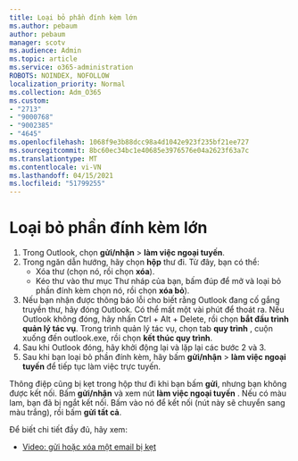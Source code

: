 ```yaml
---
title: Loại bỏ phần đính kèm lớn
ms.author: pebaum
author: pebaum
manager: scotv
ms.audience: Admin
ms.topic: article
ms.service: o365-administration
ROBOTS: NOINDEX, NOFOLLOW
localization_priority: Normal
ms.collection: Adm_O365
ms.custom:
- "2713"
- "9000768"
- "9002385"
- "4645"
ms.openlocfilehash: 1068f9e3b88dcc98a4d1042e923f235bf21ee727
ms.sourcegitcommit: 8bc60ec34bc1e40685e3976576e04a2623f63a7c
ms.translationtype: MT
ms.contentlocale: vi-VN
ms.lasthandoff: 04/15/2021
ms.locfileid: "51799255"
---
```

# <a name="remove-the-large-attachment"></a>Loại bỏ phần đính kèm lớn

1. Trong Outlook, chọn **gửi/nhận**  >  **làm việc ngoại tuyến**. 
2. Trong ngăn dẫn hướng, hãy chọn **hộp** thư đi. Từ đây, bạn có thể: 
    - Xóa thư (chọn nó, rồi chọn **xóa**).
    - Kéo thư vào thư mục Thư nháp của bạn, bấm đúp để mở và loại bỏ phần đính kèm chọn nó, rồi chọn **xóa bỏ**).
3. Nếu bạn nhận được thông báo lỗi cho biết rằng Outlook đang cố gắng truyền thư, hãy đóng Outlook. Có thể mất một vài phút để thoát ra. Nếu Outlook không đóng, hãy nhấn Ctrl + Alt + Delete, rồi chọn **bắt đầu trình quản lý tác vụ**. Trong trình quản lý tác vụ, chọn tab **quy trình** , cuộn xuống đến outlook.exe, rồi chọn **kết thúc quy trình**.
4. Sau khi Outlook đóng, hãy khởi động lại và lặp lại các bước 2 và 3. 
5. Sau khi bạn loại bỏ phần đính kèm, hãy bấm **gửi/nhận**  >  **làm việc ngoại tuyến** để tiếp tục làm việc trực tuyến. 

Thông điệp cũng bị kẹt trong hộp thư đi khi bạn bấm **gửi**, nhưng bạn không được kết nối. Bấm **gửi/nhận** và xem nút **làm việc ngoại tuyến** . Nếu có màu lam, bạn đã bị ngắt kết nối. Bấm vào nó để kết nối (nút này sẽ chuyển sang màu trắng), rồi bấm **gửi tất cả**.
 
 Để biết chi tiết đầy đủ, hãy xem:
- [Video: gửi hoặc xóa một email bị kẹt](https://support.office.com/article/Video-Send-or-delete-an-email-stuck-in-your-outbox-26d5d34a-4e5f-444a-a9e8-44db04a94dec) 